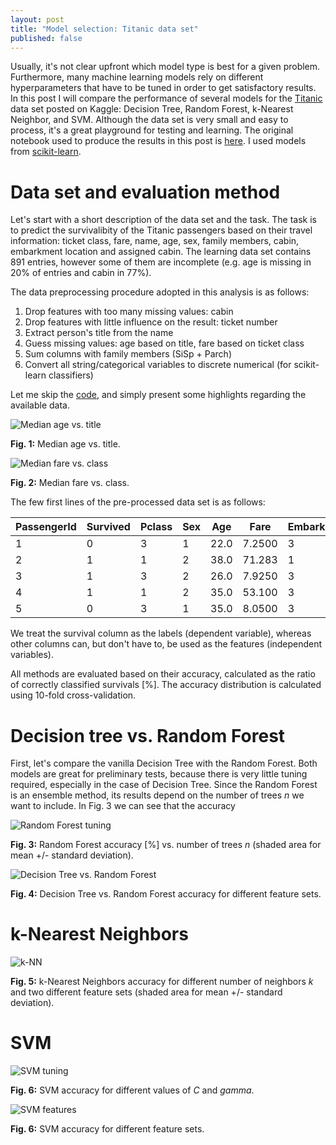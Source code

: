 ```yaml
---
layout: post
title: "Model selection: Titanic data set"
published: false
---
```


Usually, it's not clear upfront which model type is best for a given problem. Furthermore, many machine learning models rely on different hyperparameters that have to be tuned in order to get satisfactory results. In this post I will compare the performance of several models for the [Titanic](https://www.kaggle.com/c/titanic) data set posted on Kaggle: Decision Tree, Random Forest, k-Nearest Neighbor, and SVM. Although the data set is very small and easy to process, it's a great playground for testing and learning. The original notebook used to produce the results in this post is [here](https://github.com/krzysztofarendt/kaggle-titanic/blob/master/titanic_analysis.ipynb). I used models from [scikit-learn](http://scikit-learn.org).


# Data set and evaluation method

Let's start with a short description of the data set and the task. The task is to predict the survivalibity of the Titanic passengers based on their travel information: ticket class, fare, name, age, sex, family members, cabin, embarkment location and assigned cabin. The learning data set contains 891 entries, however some of them are incomplete (e.g. age is missing in 20% of entries and cabin in 77%).

The data preprocessing procedure adopted in this analysis is as follows:

1. Drop features with too many missing values: cabin
2. Drop features with little influence on the result: ticket number
3. Extract person's title from the name
4. Guess missing values: age based on title, fare based on ticket class
5. Sum columns with family members (SiSp + Parch)
6. Convert all string/categorical variables to discrete numerical (for scikit-learn classifiers)

Let me skip the [code](https://github.com/krzysztofarendt/kaggle-titanic/blob/master/titanic_analysis.ipynb), and simply present some highlights regarding the available data.


![Median age vs. title](/gfx/titanic/median_age_vs_title.png)

**Fig. 1:** Median age vs. title.

![Median fare vs. class](/gfx/titanic/median_fare_vs_class.png)

**Fig. 2:** Median fare vs. class.

The few first lines of the pre-processed data set is as follows:

PassengerId | Survived | Pclass | Sex | Age | Fare   | Embarked | Title | Family
------------|----------|--------|-----|-----|--------|----------|-------|--------
1           | 0        | 3      | 1   | 22.0| 7.2500 |3         | 4     | 1
2           | 1        | 1      | 2   | 38.0| 71.283 |1         | 0     | 1
3           | 1        | 3      | 2   | 26.0| 7.9250 |3         | 1     | 0
4           | 1        | 1      | 2   | 35.0| 53.100 |3         | 0     | 1
5           | 0        | 3      | 1   | 35.0| 8.0500 |3         | 4     | 0

We treat the survival column as the labels (dependent variable), whereas other columns can, but don't have to, be used as the features (independent variables).

All methods are evaluated based on their accuracy, calculated as the ratio of correctly classified survivals [%]. The accuracy distribution is calculated using 10-fold cross-validation.

# Decision tree vs. Random Forest

First, let's compare the vanilla Decision Tree with the Random Forest. Both models are great for preliminary tests, because there is very little tuning required, especially in the case of Decision Tree. Since the Random Forest is an ensemble method, its results depend on the number of trees *n* we want to include. In Fig. 3 we can see that the accuracy 

![Random Forest tuning](/gfx/titanic/random_forest_tuning.png)

**Fig. 3:** Random Forest accuracy [%] vs. number of trees *n* (shaded area for mean +/- standard deviation).

![Decision Tree vs. Random Forest](/gfx/titanic/decision_tree_vs_random_forest.png)

**Fig. 4:** Decision Tree vs. Random Forest accuracy for different feature sets.

# k-Nearest Neighbors

![k-NN](/gfx/titanic/knn.png)

**Fig. 5:** k-Nearest Neighbors accuracy for different number of neighbors *k* and two different feature sets (shaded area for mean +/- standard deviation).

# SVM

![SVM tuning](/gfx/titanic/svm_tuning.png)

**Fig. 6:** SVM accuracy for different values of *C* and *gamma*.

![SVM features](/gfx/titanic/svm_features.png)

**Fig. 6:** SVM accuracy for different feature sets.
